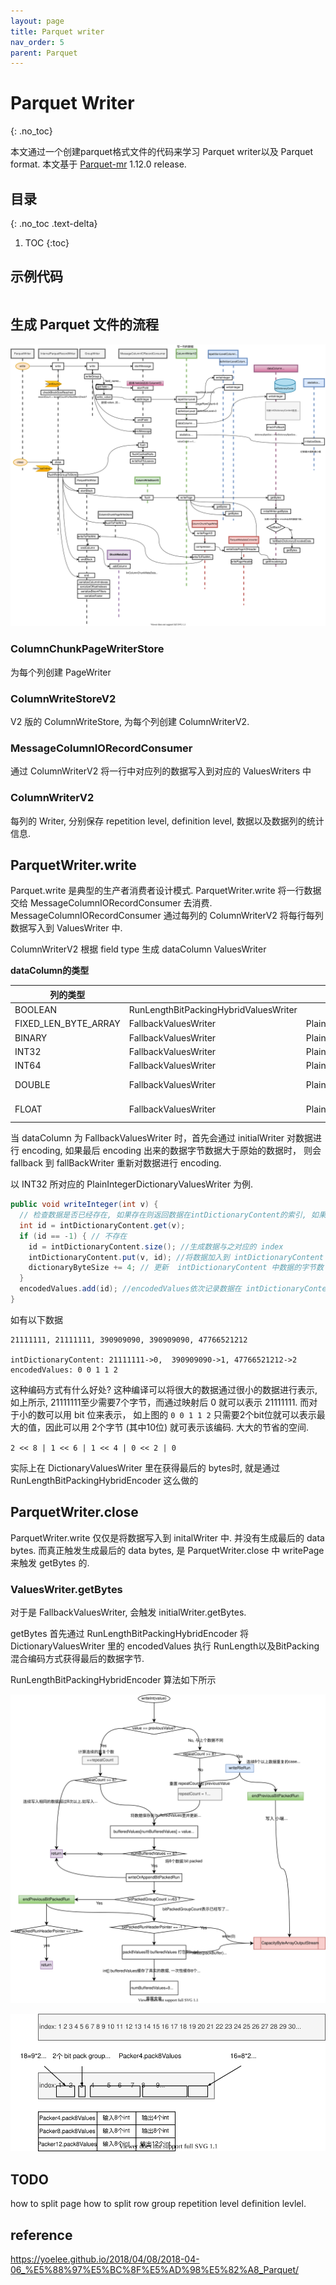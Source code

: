 ```yaml
---
layout: page
title: Parquet writer
nav_order: 5
parent: Parquet
---
```


# Parquet Writer
{: .no_toc}

本文通过一个创建parquet格式文件的代码来学习 Parquet writer以及 Parquet format. 本文基于 [Parquet-mr](https://github.com/apache/parquet-mr) 1.12.0 release.

## 目录
{: .no_toc .text-delta}

1. TOC
{:toc}

## 示例代码

``` java

```

## 生成 Parquet 文件的流程

![parquet-write_flow](/docs/parquet/parquet-writer/parquet-write_flow.svg)

### ColumnChunkPageWriterStore

为每个列创建 PageWriter

### ColumnWriteStoreV2

V2 版的 ColumnWriteStore, 为每个列创建 ColumnWriterV2.

### MessageColumnIORecordConsumer

通过 ColumnWriterV2 将一行中对应列的数据写入到对应的 ValuesWriters 中

### ColumnWriterV2

每列的 Writer, 分别保存 repetition level, definition level, 数据以及数据列的统计信息.

## ParquetWriter.write

Parquet.write 是典型的生产者消费者设计模式. ParquetWriter.write 将一行数据交给 MessageColumnIORecordConsumer 去消费. MessageColumnIORecordConsumer 通过每列的 ColumnWriterV2 将每行每列数据写入到 ValuesWriter 中.

ColumnWriterV2 根据 field type 生成 dataColumn ValuesWriter

**dataColumn的类型**

| 列的类型 |  |initialWriter|fallBackWriter|
| --- | --- | --- | --- |
| BOOLEAN | RunLengthBitPackingHybridValuesWriter |||
| FIXED_LEN_BYTE_ARRAY | FallbackValuesWriter | PlainFixedLenArrayDictionaryValuesWriter|DeltaByteArrayWriter|
|BINARY|FallbackValuesWriter|PlainBinaryDictionaryValuesWriter|DeltaByteArrayWriter|
|INT32|FallbackValuesWriter|PlainIntegerDictionaryValuesWriter|DeltaBinaryPackingValuesWriterForInteger|
|INT64|FallbackValuesWriter|PlainLongDictionaryValuesWriter|DeltaBinaryPackingValuesWriterForLong|
|DOUBLE|FallbackValuesWriter|PlainDoubleDictionaryValuesWriter|DoubleByteStreamSplitValuesWriter or PlainValuesWriter|
|FLOAT|FallbackValuesWriter|PlainFloatDictionaryValuesWriter|FloatByteStreamSplitValuesWriter or PlainValuesWriter|

当 dataColumn 为 FallbackValuesWriter 时，首先会通过 initialWriter 对数据进行 encoding, 如果最后 encoding 出来的数据字节数据大于原始的数据时， 则会 fallback 到 fallBackWriter 重新对数据进行 encoding.

以 INT32 所对应的 PlainIntegerDictionaryValuesWriter 为例.

``` java
public void writeInteger(int v) {
  // 检查数据是否已经存在, 如果存在则返回数据在intDictionaryContent的索引, 如果不存在则返回 -1
  int id = intDictionaryContent.get(v); 
  if (id == -1) { // 不存在
    id = intDictionaryContent.size(); //生成数据与之对应的 index
    intDictionaryContent.put(v, id); //将数据加入到 intDictionaryContent
    dictionaryByteSize += 4; // 更新  intDictionaryContent 中数据的字节数 
  }
  encodedValues.add(id); //encodedValues依次记录数据在 intDictionaryContent 中的索引
}
```

如有以下数据

```
21111111, 21111111, 390909090, 390909090, 47766521212

intDictionaryContent: 21111111->0,  390909090->1, 47766521212->2
encodedValues: 0 0 1 1 2
```

这种编码方式有什么好处? 这种编译可以将很大的数据通过很小的数据进行表示, 如上所示, 21111111至少需要7个字节，而通过映射后 0 就可以表示 21111111. 而对于小的数可以用 bit 位来表示， 如上图的  `0 0 1 1 2` 只需要2个bit位就可以表示最大的值，因此可以用 2个字节 (其中10位) 就可表示该编码. 大大的节省的空间.

`2 << 8 | 1 << 6 | 1 << 4 | 0 << 2 | 0`

实际上在 DictionaryValuesWriter 里在获得最后的 bytes时, 就是通过 RunLengthBitPackingHybridEncoder 这么做的

## ParquetWriter.close

ParquetWriter.write 仅仅是将数据写入到 initalWriter 中. 并没有生成最后的 data bytes. 而真正触发生成最后的 data bytes, 是 ParquetWriter.close 中 writePage 来触发 getBytes 的.

### ValuesWriter.getBytes

对于是 FallbackValuesWriter, 会触发 initialWriter.getBytes.

getBytes 首先通过 RunLengthBitPackingHybridEncoder 将 DictionaryValuesWriter 里的 encodedValues 执行 RunLength以及BitPacking 混合编码方式获得最后的数据字节.

RunLengthBitPackingHybridEncoder 算法如下所示

![RunLengthBitPackingHybridEncoder](/docs/parquet/parquet-writer/parquet-RunLengthBitPackingHybridEncoder.svg)

![parquet-runlenbitpack](/docs/parquet/parquet-writer/parquet-runlenbitpack.svg)

## TODO

how to split page
how to split row group
repetition level
definition levlel.

## reference

https://yoelee.github.io/2018/04/08/2018-04-06_%E5%88%97%E5%BC%8F%E5%AD%98%E5%82%A8_Parquet/
